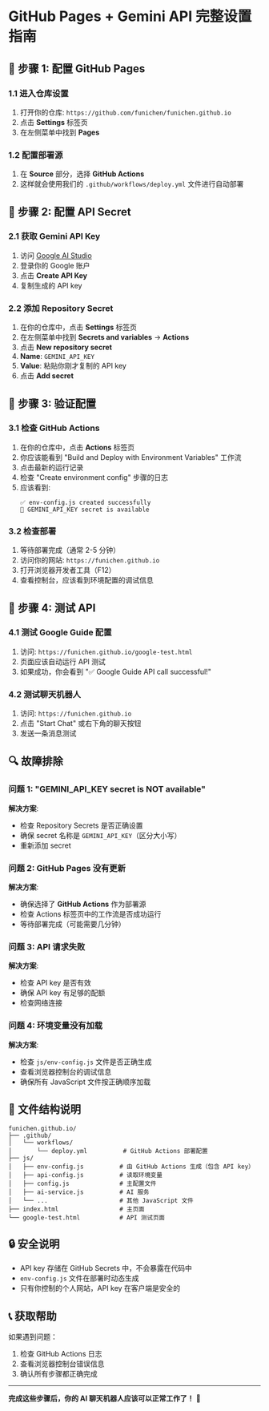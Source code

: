 # GitHub Pages + Gemini API 完整设置指南

## 🔧 步骤 1: 配置 GitHub Pages

### 1.1 进入仓库设置
1. 打开你的仓库: `https://github.com/funichen/funichen.github.io`
2. 点击 **Settings** 标签页
3. 在左侧菜单中找到 **Pages**

### 1.2 配置部署源
1. 在 **Source** 部分，选择 **GitHub Actions**
2. 这样就会使用我们的 `.github/workflows/deploy.yml` 文件进行自动部署

## 🔑 步骤 2: 配置 API Secret

### 2.1 获取 Gemini API Key
1. 访问 [Google AI Studio](https://aistudio.google.com/app/apikey)
2. 登录你的 Google 账户
3. 点击 **Create API Key**
4. 复制生成的 API key

### 2.2 添加 Repository Secret
1. 在你的仓库中，点击 **Settings** 标签页
2. 在左侧菜单中找到 **Secrets and variables** → **Actions**
3. 点击 **New repository secret**
4. **Name**: `GEMINI_API_KEY`
5. **Value**: 粘贴你刚才复制的 API key
6. 点击 **Add secret**

## 🔄 步骤 3: 验证配置

### 3.1 检查 GitHub Actions
1. 在你的仓库中，点击 **Actions** 标签页
2. 你应该能看到 "Build and Deploy with Environment Variables" 工作流
3. 点击最新的运行记录
4. 检查 "Create environment config" 步骤的日志
5. 应该看到:
   ```
   ✅ env-config.js created successfully
   🔑 GEMINI_API_KEY secret is available
   ```

### 3.2 检查部署
1. 等待部署完成（通常 2-5 分钟）
2. 访问你的网站: `https://funichen.github.io`
3. 打开浏览器开发者工具（F12）
4. 查看控制台，应该看到环境配置的调试信息

## 🧪 步骤 4: 测试 API

### 4.1 测试 Google Guide 配置
1. 访问: `https://funichen.github.io/google-test.html`
2. 页面应该自动运行 API 测试
3. 如果成功，你会看到 "✅ Google Guide API call successful!"

### 4.2 测试聊天机器人
1. 访问: `https://funichen.github.io`
2. 点击 "Start Chat" 或右下角的聊天按钮
3. 发送一条消息测试

## 🔍 故障排除

### 问题 1: "GEMINI_API_KEY secret is NOT available"
**解决方案**:
- 检查 Repository Secrets 是否正确设置
- 确保 secret 名称是 `GEMINI_API_KEY`（区分大小写）
- 重新添加 secret

### 问题 2: GitHub Pages 没有更新
**解决方案**:
- 确保选择了 **GitHub Actions** 作为部署源
- 检查 Actions 标签页中的工作流是否成功运行
- 等待部署完成（可能需要几分钟）

### 问题 3: API 请求失败
**解决方案**:
- 检查 API key 是否有效
- 确保 API key 有足够的配额
- 检查网络连接

### 问题 4: 环境变量没有加载
**解决方案**:
- 检查 `js/env-config.js` 文件是否正确生成
- 查看浏览器控制台的调试信息
- 确保所有 JavaScript 文件按正确顺序加载

## 📁 文件结构说明

```
funichen.github.io/
├── .github/
│   └── workflows/
│       └── deploy.yml          # GitHub Actions 部署配置
├── js/
│   ├── env-config.js          # 由 GitHub Actions 生成（包含 API key）
│   ├── api-config.js          # 读取环境变量
│   ├── config.js              # 主配置文件
│   ├── ai-service.js          # AI 服务
│   └── ...                    # 其他 JavaScript 文件
├── index.html                 # 主页面
└── google-test.html           # API 测试页面
```

## 🔒 安全说明

- API key 存储在 GitHub Secrets 中，不会暴露在代码中
- `env-config.js` 文件在部署时动态生成
- 只有你控制的个人网站，API key 在客户端是安全的

## 📞 获取帮助

如果遇到问题：
1. 检查 GitHub Actions 日志
2. 查看浏览器控制台错误信息
3. 确认所有步骤都正确完成

---

**完成这些步骤后，你的 AI 聊天机器人应该可以正常工作了！** 🎉 